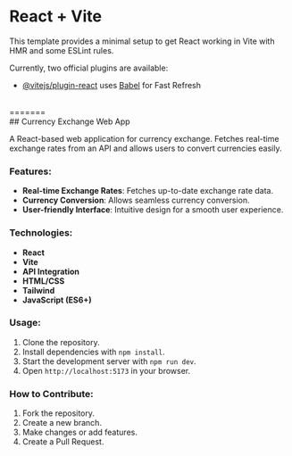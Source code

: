 # React + Vite

This template provides a minimal setup to get React working in Vite with HMR and some ESLint rules.

Currently, two official plugins are available:

- [@vitejs/plugin-react](https://github.com/vitejs/vite-plugin-react/blob/main/packages/plugin-react/README.md) uses [Babel](https://babeljs.io/) for Fast Refresh
<br />
=======
<br />
## Currency Exchange Web App

A React-based web application for currency exchange. Fetches real-time exchange rates from an API and allows users to convert currencies easily.

### Features:
- **Real-time Exchange Rates**: Fetches up-to-date exchange rate data.
- **Currency Conversion**: Allows seamless currency conversion.
- **User-friendly Interface**: Intuitive design for a smooth user experience.

### Technologies:
- **React**
- **Vite**
- **API Integration**
- **HTML/CSS**
- **Tailwind**
- **JavaScript (ES6+)**

### Usage:
1. Clone the repository.
2. Install dependencies with `npm install`.
3. Start the development server with `npm run dev`.
4. Open `http://localhost:5173` in your browser.

### How to Contribute:
1. Fork the repository.
2. Create a new branch.
3. Make changes or add features.
4. Create a Pull Request.
